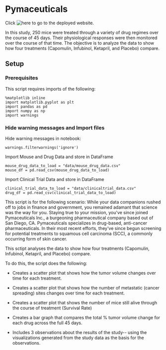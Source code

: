 # Pymaceuticals

Click ![here](https://maivey.github.io/matplotlib-challenge/) to go to the deployed website.

In this study, 250 mice were treated through a variety of drug regimes over the course of 45 days. Their physiological responses were then monitored over the course of that time. The objective is to analyze the data to show how four treatments (Capomulin, Infubinol, Ketapril, and Placebo) compare.

## Setup
### Prerequisites
This script requires imports of the following:
```code
%matplotlib inline
import matplotlib.pyplot as plt
import pandas as pd
import numpy as np
import warnings
```

### Hide warning messages and Import files

Hide warning messages in notebook:
```code
warnings.filterwarnings('ignore')
```

Import Mouse and Drug Data and store in DataFrame
```code
mouse_drug_data_to_load = "data/mouse_drug_data.csv"
mouse_df = pd.read_csv(mouse_drug_data_to_load)
```

Import Clinical Trial Data and store in DataFrame
```code
clinical_trial_data_to_load = "data/clinicaltrial_data.csv"
drug_df = pd.read_csv(clinical_trial_data_to_load)
```


This script is for the following scenario: While your data companions rushed off to jobs in finance and government, you remained adamant that science was the way for you. Staying true to your mission, you've since joined Pymaceuticals Inc., a burgeoning pharmaceutical company based out of San Diego, CA. Pymaceuticals specializes in drug-based, anti-cancer pharmaceuticals. In their most recent efforts, they've since begun screening for potential treatments to squamous cell carcinoma (SCC), a commonly occurring form of skin cancer.

This sctipt analyses the data to show how four treatments (Capomulin, Infubinol, Ketapril, and Placebo) compare.

To do this, the script does the following:

- Creates a scatter plot that shows how the tumor volume changes over time for each treatment.

- Creates a scatter plot that shows how the number of metastatic (cancer spreading) sites changes over time for each treatment.

- Creates a scatter plot that shows the number of mice still alive through the course of treatment (Survival Rate)

- Creates a bar graph that compares the total % tumor volume change for each drug across the full 45 days.

- Includes 3 observations about the results of the study-- using the visualizations  generated from the study data as the basis for the observations.
